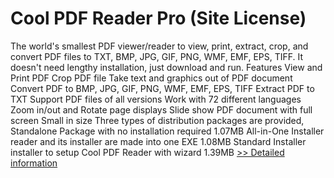 # Cool PDF Reader Pro (Site License)
The world's smallest PDF viewer/reader to view, print, extract, crop, and convert PDF files to TXT, BMP, JPG, GIF, PNG, WMF, EMF, EPS, TIFF. It doesn't need lengthy installation, just download and run.
Features
View and Print PDF Crop PDF file Take text and graphics out of PDF document Convert PDF to BMP, JPG, GIF, PNG, WMF, EMF, EPS, TIFF Extract PDF to TXT Support PDF files of all versions Work with 72 different languages Zoom in/out and Rotate page displays Slide show PDF document with full screen Small in size
Three types of distribution packages are provided,
Standalone Package with no installation required 1.07MB All-in-One Installer reader and its installer are made into one EXE 1.08MB Standard Installer installer to setup Cool PDF Reader with wizard 1.39MB
[>> Detailed information](https://secure.shareit.com/shareit/product.html?productid=300115566&affiliateid=200057808)
